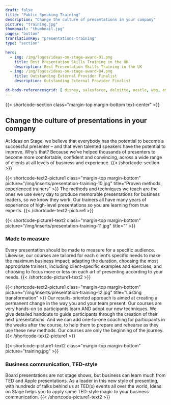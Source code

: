 ```yaml
---
draft: false
title: "Public Speaking Training"
description: "Change the culture of presentations in your company"
picture: "training.jpg"
thumbnail: "thumbnail.jpg"
pages: "bottom"
translationKey: "presentations-training"
type: "section"

hero:
  - img: /img/logos/ideas-on-stage-award-01.png 
    title: Best Presentation Skills Training in the UK
    description: Best Presentation Skills Training in the UK
  - img: /img/logos/ideas-on-stage-award-04.png
    title: Outstanding External Provider Finalist
    description: Outstanding External Provider Finalist

dt-body-referencesgrid: [ disney, salesforce, deloitte, nestle, wbg, em-lyon, colombus-consulting, business-france, bpce, bouygues, edf, colas ]
---
```


{{< shortcode-section
  class="margin-top margin-bottom text-center" >}}
## Change the culture of presentations in your company
At Ideas on Stage, we believe that everybody has the potential to become a successful presenter – and that even talented speakers have the potential to improve. Why’s that? Because we’ve helped thousands of presenters to become more comfortable, confident and convincing, across a wide range of clients at all levels of business and experience.
{{< /shortcode-section >}}



{{< shortcode-text2-picture1
  class="margin-top margin-bottom"
  picture="/img/inserts/presentation-training-10.jpg"
  title="Proven methods, experienced trainers" >}}
The methods and techniques we teach are the ones we use every day to produce memorable presentations for business leaders, so we know they work. Our trainers all have many years of experience of high-level presentations so you are learning from true experts.
{{< /shortcode-text2-picture1 >}}



{{< shortcode-picture1-text2
  class="margin-top margin-bottom"
  picture="/img/inserts/presentation-training-11.jpg"
  title="" >}}
### Made to measure
Every presentation should be made to measure for a specific audience. Likewise, our courses are tailored for each client’s specific needs to make the maximum business impact: adapting the duration, choosing the most appropriate trainers, including client-specific examples and exercises, and choosing to focus more or less on each art of presenting according to your needs.
{{< /shortcode-picture1-text2 >}}



{{< shortcode-text2-picture1
  class="margin-top margin-bottom"
  picture="/img/inserts/presentation-training-12.jpg"
  title="Lasting transformation" >}}
Our results-oriented approach is aimed at creating a permanent change in the way you and your team present. Our courses are very hands-on so participants learn AND adopt our new techniques. We give detailed handouts to guide participants through the creation of their next presentations. And we can add one-to-one coaching for participants in the weeks after the course, to help them to prepare and rehearse as they use these new methods. Our courses are only the beginning of the journey.
{{< /shortcode-text2-picture1 >}}



{{< shortcode-picture1-text2
  class="margin-top margin-bottom"
  picture="training.jpg" >}}
### Business communication, TED-style
Board presentations are not stage shows, but business can learn much from TED and Apple presentations. As a leader in this new style of presenting, with hundreds of talks behind us at TED(x) events all over the world, Ideas on Stage helps you to apply some TED-style magic to your business communication.
{{< /shortcode-picture1-text2 >}}
